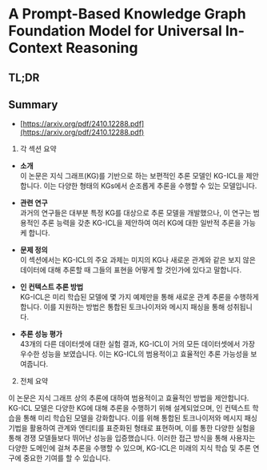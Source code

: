# A Prompt-Based Knowledge Graph Foundation Model for Universal In-Context Reasoning
## TL;DR
## Summary
- [https://arxiv.org/pdf/2410.12288.pdf](https://arxiv.org/pdf/2410.12288.pdf)

1. 각 섹션 요약

- **소개**  
이 논문은 지식 그래프(KG)를 기반으로 하는 보편적인 추론 모델인 KG-ICL을 제안합니다. 이는 다양한 형태의 KGs에서 순조롭게 추론을 수행할 수 있는 모델입니다.

- **관련 연구**  
과거의 연구들은 대부분 특정 KG를 대상으로 추론 모델을 개발했으나, 이 연구는 범용적인 추론 능력을 갖춘 KG-ICL을 제안하여 여러 KG에 대한 일반적 추론을 가능케 합니다.

- **문제 정의**  
이 섹션에서는 KG-ICL의 주요 과제는 미지의 KG나 새로운 관계와 같은 보지 않은 데이터에 대해 추론할 때 그들의 표현을 어떻게 할 것인가에 있다고 말합니다.

- **인 컨텍스트 추론 방법**  
KG-ICL은 미리 학습된 모델에 몇 가지 예제만을 통해 새로운 관계 추론을 수행하게 합니다. 이를 지원하는 방법은 통합된 토크나이저와 메시지 패싱을 통해 성취됩니다.

- **추론 성능 평가**  
43개의 다른 데이터셋에 대한 실험 결과, KG-ICL이 거의 모든 데이터셋에서 가장 우수한 성능을 보였습니다. 이는 KG-ICL의 범용적이고 효율적인 추론 가능성을 보여줍니다.

2. 전체 요약

이 논문은 지식 그래프 상의 추론에 대하여 범용적이고 효율적인 방법을 제안합니다. KG-ICL 모델은 다양한 KG에 대해 추론을 수행하기 위해 설계되었으며, 인 컨텍스트 학습을 통해 미리 학습된 모델을 강화합니다. 이를 위해 통합된 토크나이저와 메시지 패싱 기법을 활용하여 관계와 엔티티를 표준화된 형태로 표현하며, 이를 통한 다양한 실험을 통해 경쟁 모델들보다 뛰어난 성능을 입증했습니다. 이러한 접근 방식을 통해 사용자는 다양한 도메인에 걸쳐 추론을 수행할 수 있으며, KG-ICL은 미래의 지식 학습 및 추론 연구에 중요한 기여를 할 수 있습니다.